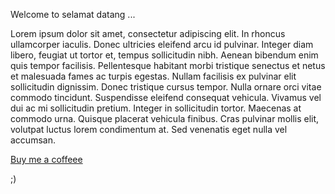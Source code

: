 Welcome to selamat datang ...

Lorem ipsum dolor sit amet, consectetur adipiscing elit. In rhoncus ullamcorper iaculis. Donec ultricies eleifend arcu id pulvinar. Integer diam libero, feugiat ut tortor et, tempus sollicitudin nibh. Aenean bibendum enim quis tempor facilisis. Pellentesque habitant morbi tristique senectus et netus et malesuada fames ac turpis egestas. Nullam facilisis ex pulvinar elit sollicitudin dignissim. Donec tristique cursus tempor. Nulla ornare orci vitae commodo tincidunt. Suspendisse eleifend consequat vehicula. Vivamus vel dui ac mi sollicitudin pretium. Integer in sollicitudin tortor. Maecenas at commodo urna. Quisque placerat vehicula finibus. Cras pulvinar mollis elit, volutpat luctus lorem condimentum at. Sed venenatis eget nulla vel accumsan.

[Buy me a coffeee](buymeacoffee.com/rdwnrymn)

;)
